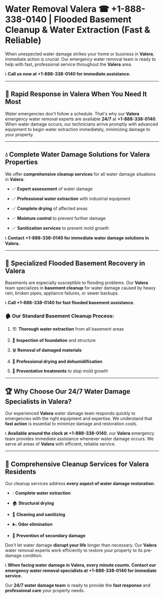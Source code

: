 # Water Removal Valera ☎ +1-888-338-0140 | Flooded Basement Cleanup & Water Extraction (Fast & Reliable)

When unexpected water damage strikes your home or business in **Valera**, immediate action is crucial. Our emergency water removal team is ready to help with fast, professional service throughout the **Valera** area. 

📞 **Call us now at +1-888-338-0140 for immediate assistance.**
---
## 🚀 Rapid Response in Valera When You Need It Most
Water emergencies don't follow a schedule. That's why our **Valera** emergency water removal experts are available **24/7** at **+1-888-338-0140**. When water damage occurs, our technicians arrive promptly with advanced equipment to begin water extraction immediately, minimizing damage to your property.
---
## 💧 Complete Water Damage Solutions for Valera Properties
We offer **comprehensive cleanup services** for all water damage situations in **Valera**:
- ✅ **Expert assessment** of water damage  
- ✅ **Professional water extraction** with industrial equipment  
- ✅ **Complete drying** of affected areas  
- ✅ **Moisture control** to prevent further damage  
- ✅ **Sanitization services** to prevent mold growth  
📞 **Contact +1-888-338-0140 for immediate water damage solutions in Valera.**
---
## 🌊 Specialized Flooded Basement Recovery in Valera
Basements are especially susceptible to flooding problems. Our **Valera** team specializes in **basement cleanup** for water damage caused by heavy rain, broken pipes, appliance failures, or sewer backups. 
📞 **Call +1-888-338-0140 for fast flooded basement assistance.**
### 🏚️ Our Standard Basement Cleanup Process:
1. 🏗️ **Thorough water extraction** from all basement areas  
2. 🔎 **Inspection of foundation** and structure  
3. 🗑️ **Removal of damaged materials**  
4. 💨 **Professional drying and dehumidification**  
5. 🚫 **Preventative treatments** to stop mold growth  
---
## 🏆 Why Choose Our 24/7 Water Damage Specialists in Valera?
Our experienced **Valera** water damage team responds quickly to emergencies with the right equipment and expertise. We understand that **fast action** is essential to minimize damage and restoration costs.
📞 **Available around the clock at +1-888-338-0140**, our **Valera** emergency team provides immediate assistance whenever water damage occurs. We serve all areas of **Valera** with efficient, reliable service.
---
## 🧹 Comprehensive Cleanup Services for Valera Residents
Our cleanup services address **every aspect of water damage restoration**:
- 💧 **Complete water extraction**  
- 🏠 **Structural drying**  
- 🧼 **Cleaning and sanitizing**  
- 🌬️ **Odor elimination**  
- 🚫 **Prevention of secondary damage**  
Don't let water damage **disrupt your life** longer than necessary. Our **Valera** water removal experts work efficiently to restore your property to its pre-damage condition.
📞 **When facing water damage in Valera, every minute counts. Contact our emergency water removal specialists at +1-888-338-0140 for immediate service.**
Our **24/7 water damage team** is ready to provide the **fast response** and **professional care** your property needs.
